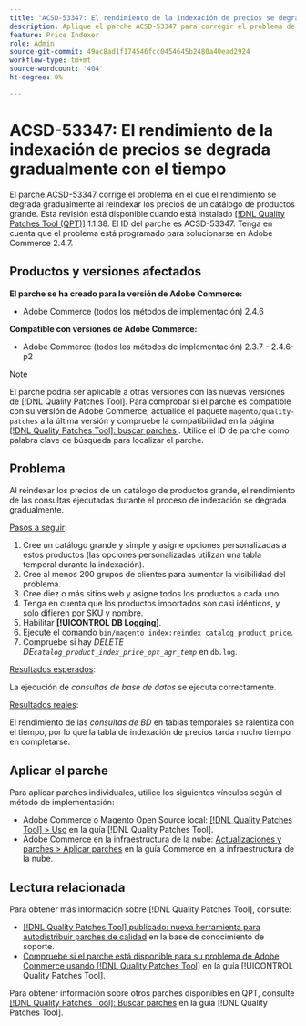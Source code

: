 ```yaml
---
title: "ACSD-53347: El rendimiento de la indexación de precios se degrada gradualmente con el paso del tiempo"
description: Aplique el parche ACSD-53347 para corregir el problema de Adobe Commerce en el que el rendimiento se degrada gradualmente al reindexar los precios de un catálogo de productos grande.
feature: Price Indexer
role: Admin
source-git-commit: 49ac8ad1f174546fcc0454645b2480a40ead2924
workflow-type: tm+mt
source-wordcount: '404'
ht-degree: 0%

---
```


# ACSD-53347: El rendimiento de la indexación de precios se degrada gradualmente con el tiempo

El parche ACSD-53347 corrige el problema en el que el rendimiento se degrada gradualmente al reindexar los precios de un catálogo de productos grande. Esta revisión está disponible cuando está instalado [[!DNL Quality Patches Tool (QPT)]](https://experienceleague.adobe.com/en/docs/commerce-knowledge-base/kb/announcements/commerce-announcements/magento-quality-patches-released-new-tool-to-self-serve-quality-patches) 1.1.38. El ID del parche es ACSD-53347. Tenga en cuenta que el problema está programado para solucionarse en Adobe Commerce 2.4.7.

## Productos y versiones afectados

**El parche se ha creado para la versión de Adobe Commerce:**

* Adobe Commerce (todos los métodos de implementación) 2.4.6

**Compatible con versiones de Adobe Commerce:**

* Adobe Commerce (todos los métodos de implementación) 2.3.7 - 2.4.6-p2

>[!NOTE]
>
>El parche podría ser aplicable a otras versiones con las nuevas versiones de [!DNL Quality Patches Tool]. Para comprobar si el parche es compatible con su versión de Adobe Commerce, actualice el paquete `magento/quality-patches` a la última versión y compruebe la compatibilidad en la página [[!DNL Quality Patches Tool]: buscar parches ](https://experienceleague.adobe.com/tools/commerce-quality-patches/index.html). Utilice el ID de parche como palabra clave de búsqueda para localizar el parche.

## Problema

Al reindexar los precios de un catálogo de productos grande, el rendimiento de las consultas ejecutadas durante el proceso de indexación se degrada gradualmente.

<u>Pasos a seguir</u>:

1. Cree un catálogo grande y simple y asigne opciones personalizadas a estos productos (las opciones personalizadas utilizan una tabla temporal durante la indexación).
1. Cree al menos 200 grupos de clientes para aumentar la visibilidad del problema.
1. Cree diez o más sitios web y asigne todos los productos a cada uno.
1. Tenga en cuenta que los productos importados son casi idénticos, y solo difieren por SKU y nombre.
1. Habilitar **[!UICONTROL DB Logging]**.
1. Ejecute el comando `bin/magento index:reindex catalog_product_price`.
1. Compruebe si hay *DELETE DE`catalog_product_index_price_opt_agr_temp`* en `db.log`.

<u>Resultados esperados</u>:

La ejecución de *consultas de base de datos* se ejecuta correctamente.

<u>Resultados reales</u>:

El rendimiento de las *consultas de BD* en tablas temporales se ralentiza con el tiempo, por lo que la tabla de indexación de precios tarda mucho tiempo en completarse.

## Aplicar el parche

Para aplicar parches individuales, utilice los siguientes vínculos según el método de implementación:

* Adobe Commerce o Magento Open Source local: [[!DNL Quality Patches Tool] > Uso](https://experienceleague.adobe.com/docs/commerce-operations/tools/quality-patches-tool/usage.html) en la guía [!DNL Quality Patches Tool].
* Adobe Commerce en la infraestructura de la nube: [Actualizaciones y parches > Aplicar parches](https://experienceleague.adobe.com/docs/commerce-cloud-service/user-guide/develop/upgrade/apply-patches.html) en la guía Commerce en la infraestructura de la nube.

## Lectura relacionada

Para obtener más información sobre [!DNL Quality Patches Tool], consulte:

* [[!DNL Quality Patches Tool] publicado: nueva herramienta para autodistribuir parches de calidad](https://experienceleague.adobe.com/en/docs/commerce-knowledge-base/kb/announcements/commerce-announcements/magento-quality-patches-released-new-tool-to-self-serve-quality-patches) en la base de conocimiento de soporte.
* [Compruebe si el parche está disponible para su problema de Adobe Commerce usando [!DNL Quality Patches Tool]](/help/tools/quality-patches-tool/patches-available-in-qpt/check-patch-for-magento-issue-with-magento-quality-patches.md) en la guía [!UICONTROL Quality Patches Tool].


Para obtener información sobre otros parches disponibles en QPT, consulte [[!DNL Quality Patches Tool]: Buscar parches](https://experienceleague.adobe.com/tools/commerce-quality-patches/index.html) en la guía [!DNL Quality Patches Tool].
